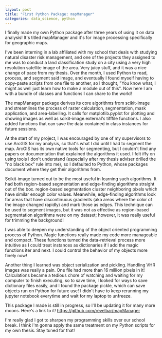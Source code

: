 ```yaml
---
layout: post
title: "First Python Package: mapManager"
categories: data_science, python
---
```


I finally made my own Python package after three years of using it on data analysis! It's titled mapManager and it's for image
processing specifically for geographic maps.

I've been interning in a lab affiliated with my school that deals with studying natural disaster risk management, and one of the 
projects they assigned to me was to conduct a land classification study on a city using a very high resolution satellite image of 
the area. Very juicy stuff, and it was a nice change of pace from my thesis. Over the month, I used Python to read, process, and
segment said image, and eventually I found myself having to copy-paste scripts from one file to another, so I thought, "You know
what, I might as well just learn how to make a module out of this". Now here I am with a bundle of classes and functions I can
share to the world!

The mapManager package derives its core algorithms from scikit-image and streamlines the process of raster calculation, segmentation,
mask application, and area-labelling. It calls for matplotlib.pyplot for plotting and showing images as well as scikit-image.external's
tifffile functions. I also added functions that can save the data contained in class instances for future sessions.

At the start of my project, I was encouraged by one of my supervisors to use ArcGIS for my 
analysis, so that's what I did until I had to segment the map. ArcGIS has its own native tools for segmenting, but I couldn't 
find any papers or documentation that explained the algorithms it used. I felt iffy on using tools I don't understand (especially
after my thesis adviser drilled the "no black box" rule into me), so I defaulted to Python, whose packages document where they get
their algorithms from. 

Scikit-image turned out to be the most useful in learning such algorithms. It had both region-based segmentation and edge-finding
algorithms straight out of the box. region-based segmentation cluster neighboring pixels which have similar enough color values. 
Meanwhile, edge-finding algorithms look for areas that have discontinuous gradients (aka areas where the color of the image changed 
rapidly) and mark those as edges. This technique can be used to segment images, but it was not as effective as region-based 
segmentation algorithms were on my dataset; however, it was really useful for trimming the background!

I was able to deepen my understanding of the object oriented programming process of Python. Magic functions really made my code 
more manageable and compact. These functions turned the data-retrieval process more intuitive as I could treat instances as dictionaries
if I add the magic functions iter and next. I could control the behavior of my objects more finely now! 

Another thing I learned was object serialization and pickling. Handling VHR images was really a pain. One file had more than 16 million
pixels in it! Calculations became a tedious chore of watching and waiting for my computer to finish executing, so to save time, I
looked for ways to save dictionary files easily, and I found the package pickle, which can save objects run on Python for future 
use! I didn't have to keep rerunning my jupyter notebook everytime and wait for my laptop to unfreeze.

This package I made is still in progress, so I'll be updating it for many more moons. Here's a link to it! https://github.com/revelbar/mapManager

I'm really glad I got to sharpen my programming skills over our school break. I think I'm gonna apply the same treatment on my Python
scripts for my own thesis. Stay tuned for that!
